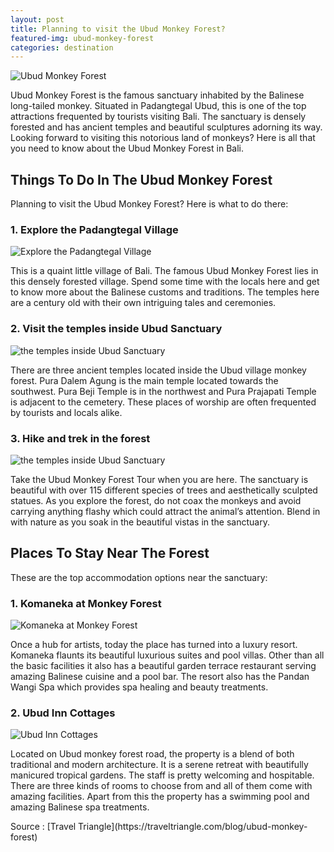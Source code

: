 ```yaml
---
layout: post
title: Planning to visit the Ubud Monkey Forest?
featured-img: ubud-monkey-forest
categories: destination
---
```


![Ubud Monkey Forest][umf]

Ubud Monkey Forest is the famous sanctuary inhabited by the Balinese long-tailed monkey. Situated in Padangtegal Ubud, this is one of the top attractions frequented by tourists visiting Bali. The sanctuary is densely forested and has ancient temples and beautiful sculptures adorning its way. Looking forward to visiting this notorious land of monkeys? Here is all that you need to know about the Ubud Monkey Forest in Bali.

## Things To Do In The Ubud Monkey Forest
Planning to visit the Ubud Monkey Forest? Here is what to do there:

### 1. Explore the Padangtegal Village

![Explore the Padangtegal Village][etpv]

This is a quaint little village of Bali. The famous Ubud Monkey Forest lies in this densely forested village. Spend some time with the locals here and get to know more about the Balinese customs and traditions. The temples here are a century old with their own intriguing tales and ceremonies.

### 2. Visit the temples inside Ubud Sanctuary

![the temples inside Ubud Sanctuary][ttius]

There are three ancient temples located inside the Ubud village monkey forest. Pura Dalem Agung is the main temple located towards the southwest. Pura Beji Temple is in the northwest and Pura Prajapati Temple is adjacent to the cemetery. These places of worship are often frequented by tourists and locals alike.

### 3. Hike and trek in the forest

![the temples inside Ubud Sanctuary][hatitf]

Take the Ubud Monkey Forest Tour when you are here. The sanctuary is beautiful with over 115 different species of trees and aesthetically sculpted statues. As you explore the forest, do not coax the monkeys and avoid carrying anything flashy which could attract the animal’s attention. Blend in with nature as you soak in the beautiful vistas in the sanctuary.

## Places To Stay Near The Forest
These are the top accommodation options near the sanctuary:

### 1. Komaneka at Monkey Forest

![Komaneka at Monkey Forest][kamf]

Once a hub for artists, today the place has turned into a luxury resort. Komaneka flaunts its beautiful luxurious suites and pool villas. Other than all the basic facilities it also has a beautiful garden terrace restaurant serving amazing Balinese cuisine and a pool bar. The resort also has the Pandan Wangi Spa which provides spa healing and beauty treatments.

### 2. Ubud Inn Cottages

![Ubud Inn Cottages][uic]

Located on Ubud monkey forest road, the property is a blend of both traditional and modern architecture. It is a serene retreat with beautifully manicured tropical gardens. The staff is pretty welcoming and hospitable. There are three kinds of rooms to choose from and all of them come with amazing facilities. Apart from this the property has a swimming pool and amazing Balinese spa treatments.

<div class="source">Source : [Travel Triangle](https://traveltriangle.com/blog/ubud-monkey-forest)</div>

[uic]: https://firstravelers.com/assets/img/posts/Ubud-Inn-Cottages.jpg "Ubud Inn Cottages"
[kamf]: https://firstravelers.com/assets/img/posts/Komaneka-at-Monkey-Forest.jpg "Komaneka at Monkey Forest"
[hatitf]: https://firstravelers.com/assets/img/posts/Hike-and-trek-in-the-forest.jpg "Hike and trek in the forest"
[ttius]: https://firstravelers.com/assets/img/posts/Visit-the-temples-inside-Ubud-Sanctuary.jpg "The temples inside Ubud Sanctuary"
[umf]: https://firstravelers.com/assets/img/posts/ubud-monkey-forest.jpg "Ubud Monkey Forest"
[etpv]: https://firstravelers.com/assets/img/posts/Explore-the-Padangtegal-Village.jpg "Exlore The Padangtegal Village"




